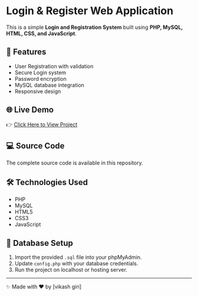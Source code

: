 # Login & Register Web Application  

This is a simple **Login and Registration System** built using **PHP, MySQL, HTML, CSS, and JavaScript**.  

## 🚀 Features  
- User Registration with validation  
- Secure Login system  
- Password encryption  
- MySQL database integration  
- Responsive design  

## 🌐 Live Demo  
👉 [Click Here to View Project](login-register-form.rf.gd)  

## 💻 Source Code  
The complete source code is available in this repository.  

## 🛠️ Technologies Used  
- PHP  
- MySQL  
- HTML5  
- CSS3  
- JavaScript  

## 📂 Database Setup  
1. Import the provided `.sql` file into your phpMyAdmin.  
2. Update `config.php` with your database credentials.  
3. Run the project on localhost or hosting server.  

---

✨ Made with ❤️ by [vikash giri]  
